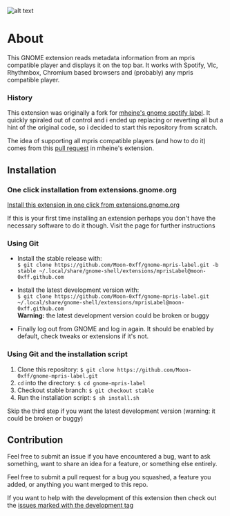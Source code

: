 ![alt text](https://github.com/Moon-0xff/gnome-mpris-label/raw/main/screenshot.png "extension screenshot")

# About
This GNOME extension reads metadata information from an mpris compatible player and displays it on the top bar. It works with Spotify, Vlc, Rhythmbox, Chromium based browsers and (probably) any mpris compatible player.

### History

This extension was originally a fork for [mheine's gnome spotify label](https://github.com/mheine/gnome-shell-spotify-label). It quickly spiraled out of control and i ended up replacing or reverting all but a hint of the original code, so i decided to start this repository from scratch.

The idea of supporting all mpris compatible players (and how to do it) comes from this [pull request](https://github.com/mheine/gnome-shell-spotify-label/pull/21) in mheine's extension.

## Installation

### One click installation from extensions.gnome.org

[Install this extension in one click from extensions.gnome.org](https://extensions.gnome.org/extension/4928/mpris-label)

If this is your first time installing an extension perhaps you don't have the necessary software to do it though. Visit the page for further instructions

### Using Git
* Install the stable release with:  
    `$ git clone https://github.com/Moon-0xff/gnome-mpris-label.git -b stable ~/.local/share/gnome-shell/extensions/mprisLabel@moon-0xff.github.com`

* Install the latest development version with:  
    `$ git clone https://github.com/Moon-0xff/gnome-mpris-label.git ~/.local/share/gnome-shell/extensions/mprisLabel@moon-0xff.github.com`  
    **Warning:** the latest development version could be broken or buggy

* Finally log out from GNOME and log in again. It should be enabled by default, check tweaks or extensions if it's not.

### Using Git and the installation script
1. Clone this repository: `$ git clone https://github.com/Moon-0xff/gnome-mpris-label.git`
2. `cd` into the directory: `$ cd gnome-mpris-label`
3. Checkout stable branch: `$ git checkout stable`
4. Run the installation script: `$ sh install.sh`

Skip the third step if you want the latest development version (warning: it could be broken or buggy)

## Contribution

Feel free to submit an issue if you have encountered a bug, want to ask something, want to share an idea for a feature, or something else entirely.

Feel free to submit a pull request for a bug you squashed, a feature you added, or anything you want merged to this repo.

If you want to help with the development of this extension then check out the [issues marked with the development tag](https://github.com/Moon-0xff/gnome-mpris-label/issues?q=is%3Aissue+is%3Aopen+label%3A%22development%22)
